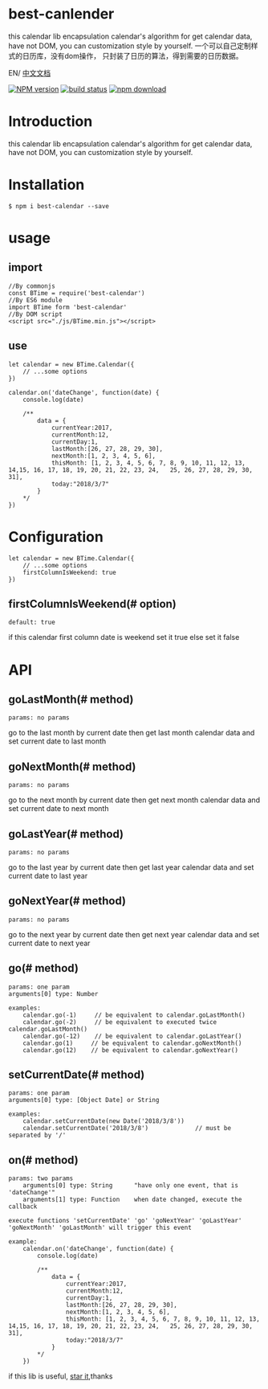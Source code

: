 # best-canlender
this calendar lib encapsulation calendar's algorithm for get calendar data, have not DOM, you can customization style by yourself. 一个可以自己定制样式的日历库，没有dom操作， 只封装了日历的算法，得到需要的日历数据。


EN/ [中文文档](https://github.com/Richard-Choooou/best-timeTool/tree/master/doc)

[![NPM version][npm-image]][npm-url]
[![build status][travis-image]][travis-url]
[![npm download][download-image]][download-url]


[npm-image]: http://img.shields.io/npm/v/best-calendar.svg?style=flat-square
[npm-url]: https://npmjs.org/package/best-calendar
[travis-image]: https://img.shields.io/travis/react-component/calendar.svg?style=flat-square
[travis-url]: https://travis-ci.org/react-component/calendar
[codecov-image]: https://img.shields.io/codecov/c/github/best-calendar/master.svg?style=flat-square
[codecov-url]: https://codecov.io/gh/react-component/calendar/branch/master
[gemnasium-image]: http://img.shields.io/gemnasium/react-component/calendar.svg?style=flat-square
[gemnasium-url]: https://gemnasium.com/react-component/calendar
[node-image]: https://img.shields.io/badge/node.js-%3E=_0.10-green.svg?style=flat-square
[node-url]: http://nodejs.org/download/
[download-image]: https://img.shields.io/npm/dm/best-calendar.svg?style=flat-square
[download-url]: https://npmjs.org/package/best-calendar

# Introduction
this calendar lib encapsulation calendar's algorithm for get calendar data, have not DOM, you can customization style by yourself.

# Installation
    $ npm i best-calendar --save

# usage
## import 

    //By commonjs
    const BTime = require('best-calendar')
    //By ES6 module
    import BTime form 'best-calendar'
    //By DOM script
    <script src="./js/BTime.min.js"></script>

## use
    let calendar = new BTime.Calendar({
        // ...some options
    })

    calendar.on('dateChange', function(date) {
        console.log(date)

        /**
            data = {
                currentYear:2017,
                currentMonth:12,
                currentDay:1,
                lastMonth:[26, 27, 28, 29, 30],
                nextMonth:[1, 2, 3, 4, 5, 6],
                thisMonth: [1, 2, 3, 4, 5, 6, 7, 8, 9, 10, 11, 12, 13, 14,15, 16, 17, 18, 19, 20, 21, 22, 23, 24,   25, 26, 27, 28, 29, 30, 31],
                today:"2018/3/7"
            }
        */
    })

# Configuration
    let calendar = new BTime.Calendar({
        // ...some options
        firstColumnIsWeekend: true
    })
## firstColumnIsWeekend(# option)
    default: true
if this calendar first column date is weekend set it true else set it false

# API
## goLastMonth(# method)
    params: no params
    
go to the last month by current date then get last month calendar data and set current date to last month
## goNextMonth(# method)
    params: no params
go to the next month by current date then get next month calendar data and set current date to next month
## goLastYear(# method)
    params: no params
go to the last year by current date then get last year calendar data and set current date to last year
## goNextYear(# method)
    params: no params
go to the next year by current date then get next year calendar data and set current date to next year
## go(# method)
    params: one param
    arguments[0] type: Number

    examples: 
        calendar.go(-1)     // be equivalent to calendar.goLastMonth()
        calendar.go(-2)     // be equivalent to executed twice calendar.goLastMonth()
        calendar.go(-12)    // be equivalent to calendar.goLastYear()
        calendar.go(1)     // be equivalent to calendar.goNextMonth()
        calendar.go(12)    // be equivalent to calendar.goNextYear()
## setCurrentDate(# method)
    params: one param
    arguments[0] type: [Object Date] or String

    examples: 
        calendar.setCurrentDate(new Date('2018/3/8')) 
        calendar.setCurrentDate('2018/3/8')             // must be separated by '/'
## on(# method)
    params: two params
        arguments[0] type: String      "have only one event, that is 'dateChange'"
        arguments[1] type: Function    when date changed, execute the callback

    execute functions 'setCurrentDate' 'go' 'goNextYear' 'goLastYear' 'goNextMonth' 'goLastMonth' will trigger this event

    example:
        calendar.on('dateChange', function(date) {
            console.log(date)

            /**
                data = {
                    currentYear:2017,
                    currentMonth:12,
                    currentDay:1,
                    lastMonth:[26, 27, 28, 29, 30],
                    nextMonth:[1, 2, 3, 4, 5, 6],
                    thisMonth: [1, 2, 3, 4, 5, 6, 7, 8, 9, 10, 11, 12, 13, 14,15, 16, 17, 18, 19, 20, 21, 22, 23, 24,   25, 26, 27, 28, 29, 30, 31],
                    today:"2018/3/7"
                }
            */
        })

if this lib is useful, [star it](https://github.com/Richard-Choooou/best-timeTool),thanks










